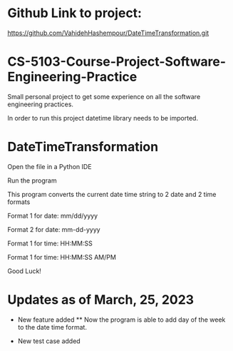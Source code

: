 # Github Link to project:
https://github.com/VahidehHashempour/DateTimeTransformation.git
# CS-5103-Course-Project-Software-Engineering-Practice
Small personal project to get some experience on all the software engineering practices.

In order to run this project datetime library needs to be imported.
# DateTimeTransformation
Open the file in a Python IDE

Run the program

This program converts the current date time string to 2 date and 2 time formats

Format 1 for date: mm/dd/yyyy

Format 2 for date: mm-dd-yyyy

Format 1 for time: HH:MM:SS

Format 1 for time: HH:MM:SS AM/PM

Good Luck!

# Updates as of March, 25, 2023
* New feature added
** Now the program is able to add day of the week to the date time format.

* New test case added
